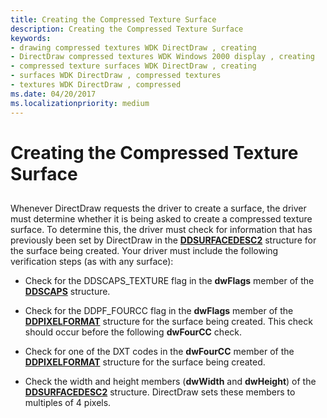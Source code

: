 ```yaml
---
title: Creating the Compressed Texture Surface
description: Creating the Compressed Texture Surface
keywords:
- drawing compressed textures WDK DirectDraw , creating
- DirectDraw compressed textures WDK Windows 2000 display , creating
- compressed texture surfaces WDK DirectDraw , creating
- surfaces WDK DirectDraw , compressed textures
- textures WDK DirectDraw , compressed
ms.date: 04/20/2017
ms.localizationpriority: medium
---
```


# Creating the Compressed Texture Surface


## <span id="ddk_creating_the_compressed_texture_surface_gg"></span><span id="DDK_CREATING_THE_COMPRESSED_TEXTURE_SURFACE_GG"></span>


Whenever DirectDraw requests the driver to create a surface, the driver must determine whether it is being asked to create a compressed texture surface. To determine this, the driver must check for information that has previously been set by DirectDraw in the [**DDSURFACEDESC2**](/previous-versions/windows/hardware/drivers/ff550340(v=vs.85)) structure for the surface being created. Your driver must include the following verification steps (as with any surface):

-   Check for the DDSCAPS\_TEXTURE flag in the **dwFlags** member of the [**DDSCAPS**](/previous-versions/windows/hardware/drivers/ff550286(v=vs.85)) structure.

-   Check for the DDPF\_FOURCC flag in the **dwFlags** member of the [**DDPIXELFORMAT**](/windows-hardware/drivers/ddi/ksmedia/ns-ksmedia-_ddpixelformat) structure for the surface being created. This check should occur before the following **dwFourCC** check.

-   Check for one of the DXT codes in the **dwFourCC** member of the [**DDPIXELFORMAT**](/windows-hardware/drivers/ddi/ksmedia/ns-ksmedia-_ddpixelformat) structure for the surface being created.

-   Check the width and height members (**dwWidth** and **dwHeight**) of the [**DDSURFACEDESC2**](/previous-versions/windows/hardware/drivers/ff550340(v=vs.85)) structure. DirectDraw sets these members to multiples of 4 pixels.

 

